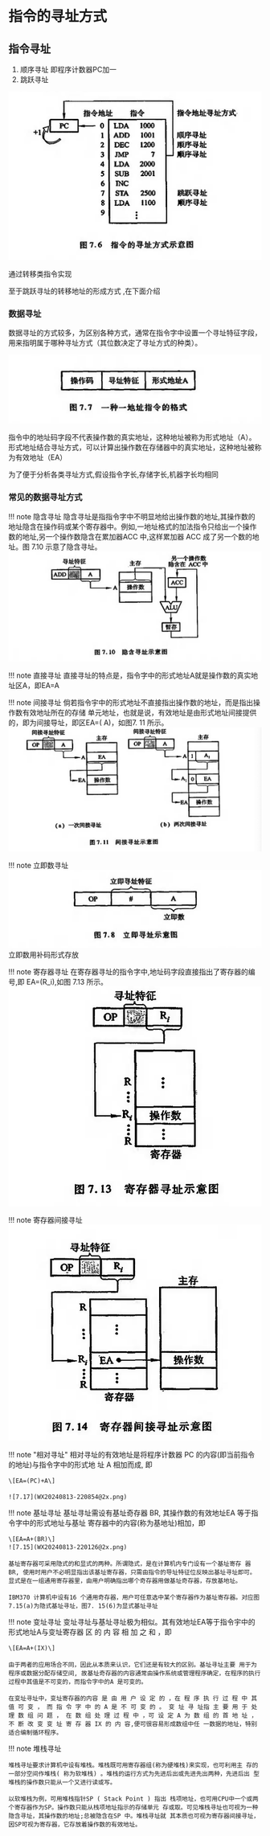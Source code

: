 # 指令的寻址方式


## 指令寻址

1. 顺序寻址  即程序计数器PC加一
2. 跳跃寻址 

![7.6](WX20240813-213630@2x.png)

通过转移类指令实现

至于跳跃寻址的转移地址的形成方式 ,在下面介绍



### 数据寻址

数据寻址的方式较多，为区别各种方式，通常在指令字中设置一个寻址特征字段，用来指明属于哪种寻址方式（其位数决定了寻址方式的种类）。

![7.7](WX20240813-214047@2x.png)

指令中的地址码字段不代表操作数的真实地址，这种地址被称为形式地址（A）。形式地址结合寻址方式，可以计算出操作数在存储器中的真实地址，这种地址被称为有效地址（EA）

为了便于分析各类寻址方式,假设指令字长,存储字长,机器字长均相同

### 常见的数据寻址方式

!!! note 隐含寻址
    隐含寻址是指指令字中不明显地给出操作数的地址,其操作数的地址隐含在操作码或某个寄存器中。例如,一地址格式的加法指令只给出一个操作数的地址,另一个操作数隐含在累加器ACC 中,这样累加器 ACC 成了另一个数的地址。图 7.10 示意了隐含寻址。
    ![7.10](WX20240813-214505@2x.png)


!!! note 直接寻址
    直接寻址的特点是，指令字中的形式地址A就是操作数的真实地址区A，即EA=A


!!! note 间接寻址
    倘若指令宇中的形式地址不直接指出操作数的地址，而是指出操作数有效地址所在的存储 单元地址，也就是说，有效地址是由形式地址间接提供的，即为间接导址，即区EA=( A)，如图7. 11 所示。
    ![7.11](WX20240813-215033@2x.png)



!!! note 立即数寻址
    ![7.8](WX20240813-214747@2x.png)
    立即数用补码形式存放

!!! note 寄存器寻址
    在寄存器寻址的指令字中,地址码字段直接指出了寄存器的编号,即 EA=\(R_i\),如图 7.13 所示。
    ![7.13](WX20240813-215904@2x.png)


!!! note 寄存器间接寻址
    ![7.14](WX20240813-215941@2x.png)

!!! note "相对寻址"
    相对寻址的有效地址是将程序计数器 PC 的内容(即当前指令的地址)与指令字中的形式地 址 A 相加而成, 即
    
    \[EA=(PC)+A\]

    ![7.17](WX20240813-220854@2x.png)


!!! note 基址寻址
    基址寻址需设有基址奇存器 BR, 其操作数的有效地址EA 等于指令字中的形式地址与基址 寄存器中的内容(称为基地址)相加，即
    
    \[EA=A+(BR)\]
    ![7.15](WX20240813-220126@2x.png)

    基址寄存器可采用隐式的和显式的两种。所谓隐式，是在计算机内专门设有一个基址寄存 器BR, 使用时用户不必明显指出该基址寄存器，只需由指令的导址特征位反映出基址寻址即可。 显式是在一组通用寄存器里，由用户明确指出哪个奇存器用做基址奇存器，存放基地址。

    IBM370 计算机中设有16 个通用奇存器，用户可任意选中某个寄存器作为基址寄存器。对应图 7.15(a)为隐式基址寻址，图7. 15(6)为显式基址寻址



!!! note 变址寻址
    变址寻址与基址寻址极为相似。其有效地址EA等于指令宇中的形式地址A与变址寄存器 区 的 内 容 相 加 之 和 ，即
    
    \[EA=A+(IX)\]

    由于两者的应用场合不同，因此从本质来认识，它们还是有较大的区别。基址寻址主要 用于为程序或数据分配存储空间, 故基址奇存器的内容通常由操作系统或管理程序确定，在程序的执行过程中其值是不可变的，而指令字中的A 是可变的。

    在变址寻址中，变址寄存器的内容 是 由 用 户 设 定 的 ，在 程 序 执 行 过 程 中 其 值 可 变 ， 而 指 令 字 中 的 A 是 不 可 变 的 。 变 址 寻 址指 主 要 用 于 处 理 数 组 问 题 ， 在 数 组 处 理 过 程 中 ，可 设 定 A 为 数 组 的 首 地 址 ，不 断 改 变 变 址 寄 存 器 IX 的 内 容,便可很容易形成数组中任 一数据的地址，特别适合编制循环程序。



!!! note 堆栈寻址

    堆栈寻址要求计算机中设有堆栈。堆栈既可用寄存器组(称为硬堆栈)来实现，也可利用主 存的一部分空间作堆栈( 称为软堆栈) 。堆栈的运行方式为先进后出或先进先出两种，先进后出 型堆栈的操作数只能从一个又进行读或写。

    以软堆栈为例，可用堆栈指针SP ( Stack Point ) 指出 栈项地址，也可用CPU中一个或两个寄存器作为SP。操作数只能从栈项地址指示的存储单元 存或取。可见堆栈寻址也可视为一种隐含寻址，其操作数的地址;总被隐含在SP 中。堆栈寻址就 其本质也可视为寄存器间接寻址，因SP可视为寄存器，它存放着操作数的有效地址。